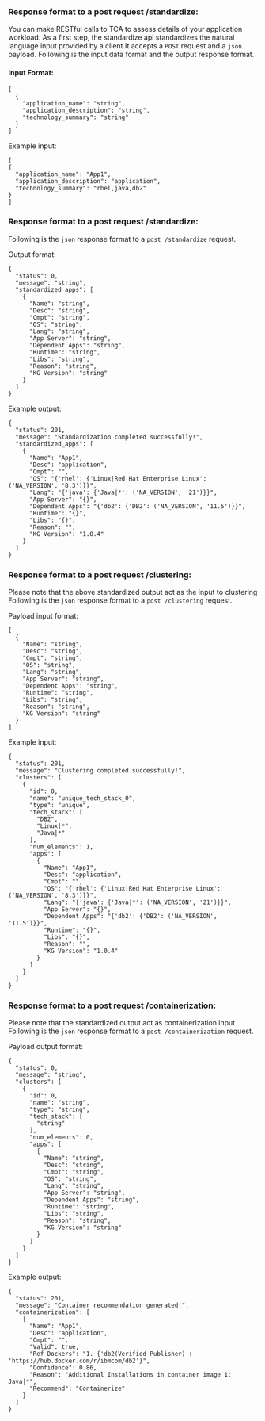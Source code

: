 ### Response format to a post request /standardize:
You can make RESTful calls to TCA to assess details of your application workload. As a first step, the standardize api standardizes the natural language input provided by a client.It accepts a `POST` request and a `json` payload. Following is the input data format and the output response format.


#### Input Format:

```
[
  {
    "application_name": "string",
    "application_description": "string",
    "technology_summary": "string"
  }
]
```

Example input:
```
[
{
  "application_name": "App1",
  "application_description": "application",
  "technology_summary": "rhel,java,db2"
}
]
```

### Response format to a post request /standardize:
Following is the `json` response format to a `post /standardize` request.

Output format:
```
{
  "status": 0,
  "message": "string",
  "standardized_apps": [
    {
      "Name": "string",
      "Desc": "string",
      "Cmpt": "string",
      "OS": "string",
      "Lang": "string",
      "App Server": "string",
      "Dependent Apps": "string",
      "Runtime": "string",
      "Libs": "string",
      "Reason": "string",
      "KG Version": "string"
    }
  ]
}
```

Example output:
```
{
  "status": 201,
  "message": "Standardization completed successfully!",
  "standardized_apps": [
    {
      "Name": "App1",
      "Desc": "application",
      "Cmpt": "",
      "OS": "{'rhel': {'Linux|Red Hat Enterprise Linux': ('NA_VERSION', '8.3')}}",
      "Lang": "{'java': {'Java|*': ('NA_VERSION', '21')}}",
      "App Server": "{}",
      "Dependent Apps": "{'db2': {'DB2': ('NA_VERSION', '11.5')}}",
      "Runtime": "{}",
      "Libs": "{}",
      "Reason": "",
      "KG Version": "1.0.4"
    }
  ]
}
```

### Response format to a post request /clustering:
Please note that the above standardized output act as the input to clustering
Following is the `json` response format to a `post /clustering` request.

Payload input format:
```
[
  {
    "Name": "string",
    "Desc": "string",
    "Cmpt": "string",
    "OS": "string",
    "Lang": "string",
    "App Server": "string",
    "Dependent Apps": "string",
    "Runtime": "string",
    "Libs": "string",
    "Reason": "string",
    "KG Version": "string"
  }
]
```
Example input:
```
{
  "status": 201,
  "message": "Clustering completed successfully!",
  "clusters": [
    {
      "id": 0,
      "name": "unique_tech_stack_0",
      "type": "unique",
      "tech_stack": [
        "DB2",
        "Linux|*",
        "Java|*"
      ],
      "num_elements": 1,
      "apps": [
        {
          "Name": "App1",
          "Desc": "application",
          "Cmpt": "",
          "OS": "{'rhel': {'Linux|Red Hat Enterprise Linux': ('NA_VERSION', '8.3')}}",
          "Lang": "{'java': {'Java|*': ('NA_VERSION', '21')}}",
          "App Server": "{}",
          "Dependent Apps": "{'db2': {'DB2': ('NA_VERSION', '11.5')}}",
          "Runtime": "{}",
          "Libs": "{}",
          "Reason": "",
          "KG Version": "1.0.4"
        }
      ]
    }
  ]
}
```

### Response format to a post request /containerization:
Please note that the standardized output act as containerization input
Following is the `json` response format to a `post /containerization` request.

Payload output format:
```
{
  "status": 0,
  "message": "string",
  "clusters": [
    {
      "id": 0,
      "name": "string",
      "type": "string",
      "tech_stack": [
        "string"
      ],
      "num_elements": 0,
      "apps": [
        {
          "Name": "string",
          "Desc": "string",
          "Cmpt": "string",
          "OS": "string",
          "Lang": "string",
          "App Server": "string",
          "Dependent Apps": "string",
          "Runtime": "string",
          "Libs": "string",
          "Reason": "string",
          "KG Version": "string"
        }
      ]
    }
  ]
}
```

Example output:
```
{
  "status": 201,
  "message": "Container recommendation generated!",
  "containerization": [
    {
      "Name": "App1",
      "Desc": "application",
      "Cmpt": "",
      "Valid": true,
      "Ref Dockers": "1. {'db2(Verified Publisher)': 'https://hub.docker.com/r/ibmcom/db2'}",
      "Confidence": 0.86,
      "Reason": "Additional Installations in container image 1: Java|*",
      "Recommend": "Containerize"
    }
  ]
}
```

